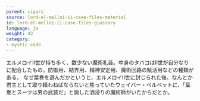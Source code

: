 ```yaml
---
parent: cigars
source: lord-el-melloi-ii-case-files-material
id: lord-el-melloi-ii-case-files-glossary
language: ja
weight: 43
category:
- mystic-code
---
```


エルメロイII世が持ち歩く、数少ない魔術礼装。中身のタバコはII世が自分なりに配合したもの。防御用、結界用、精神安定用、魔術回路の賦活用などの種類がある。
なぜ葉巻を選んだかというと、エルメロイII世に封じられた後、なんとか君主として取り繕わねばならないと焦っていたウェイバー・ベルベットに、「葉巻とスーツは男の武装だ」と諭した酒浸りの魔術師がいたからだとか。
